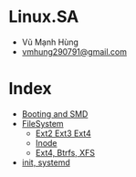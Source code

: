 # Linux.SA
 - Vũ Mạnh Hùng
 - vmhung290791@gmail.com
# Index
 - [Booting and SMD](https://github.com/hungran/Linux.SA/blob/master/Booting/Booting.md)
 - [FileSystem](https://github.com/hungran/Linux.SA/blob/master/The%20File%20System/The%20File%20System.md)
	- [Ext2 Ext3 Ext4 ](https://github.com/hungran/Linux.SA/blob/master/The%20File%20System/Difference%20between%20Some%20Filesystems.md)
	- [Inode](https://github.com/hungran/Linux.SA/tree/master/The%20File%20System/Inode)
	- [Ext4, Btrfs, XFS](https://github.com/hungran/Linux.SA/blob/master/The%20File%20System/Ext4/Ext4.Btrfs.XFS.md)
 - [init, systemd](https://github.com/hungran/Linux.SA/blob/master/systemd.initd/systemd.initd.md)	